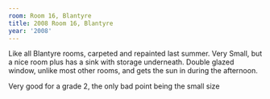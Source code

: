 ```yaml
---
room: Room 16, Blantyre
title: 2008 Room 16, Blantyre
year: '2008'
---
```


Like all Blantyre rooms, carpeted and repainted last summer. Very Small, but a nice room plus has a sink with storage underneath. Double glazed window, unlike most other rooms, and gets the sun in during the afternoon.

Very good for a grade 2, the only bad point being the small size
